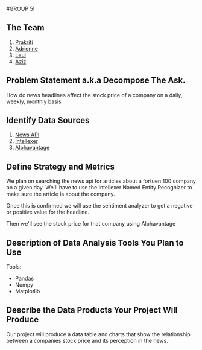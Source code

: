 #GROUP 5!
## The Team
1. [Prakriti](https://github.com/prakriti01)
2. [Adrienne](https://github.com/AdrienneLewis)
3. [Leul](https://github.com/luwoldy)
4. [Aziz](https://github.com/AzizIsa)

## Problem Statement a.k.a Decompose The Ask.

 How do news headlines affect the stock price of a company on a daily, weekly, monthly basis

## Identify Data Sources
1. [News API](https://newsapi.org/docs)
2. [Intellexer](https://intellexer.com/)
3. [Alphavantage](https://www.alphavantage.co/)



## Define Strategy and Metrics
We plan on searching the news api for articles about a fortuen 100 company on a given day. We'll have to
use the Intellexer Named Entity Recognizer to make sure the article is about the company. 

Once this is confirmed we will use the sentiment analyzer to get a negative or positive value for the headline. 

Then we'll see the stock price for that company using Alphavantage


## Description of Data Analysis Tools You Plan to Use
Tools:
* Pandas
* Numpy
* Matplotlib


## Describe the Data Products Your Project Will Produce
Our project will produce a data table and charts that show the relationship between a companies stock price and its perception in the news. 




